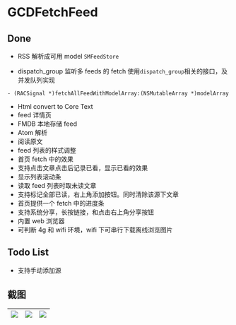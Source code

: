 # GCDFetchFeed

## Done

* RSS 解析成可用 model `SMFeedStore`

* dispatch_group 监听多 feeds 的 fetch
使用`dispatch_group`相关的接口，及并发队列实现
```
- (RACSignal *)fetchAllFeedWithModelArray:(NSMutableArray *)modelArray
```

* Html convert to Core Text
* feed 详情页
* FMDB 本地存储 feed
* Atom 解析
* 阅读原文
* feed 列表的样式调整
* 首页 fetch 中的效果
* 支持点击文章点击后记录已看，显示已看的效果
* 显示列表滚动条
* 读取 feed 列表时取未读文章
* 支持标记全部已读，右上角添加按钮。同时清除该源下文章
* 首页提供一个 fetch 中的进度条
* 支持系统分享，长按链接，和点击右上角分享按钮
* 内置 web 浏览器
* 可判断 4g 和 wifi 环境，wifi 下可串行下载离线浏览图片

## Todo List
* 支持手动添加源

## 截图

![](https://github.com/ming1016/GCDFetchFeed/blob/master/GCDFetchFeed/resource/ScreenShot1.png?raw=true)|![](https://github.com/ming1016/GCDFetchFeed/blob/master/GCDFetchFeed/resource/ScreenShot2.png?raw=true)|![](https://github.com/ming1016/GCDFetchFeed/blob/master/GCDFetchFeed/resource/ScreenShot3.png?raw=true)  
:-------------------------:|:-------------------------:|:-------------------------:
